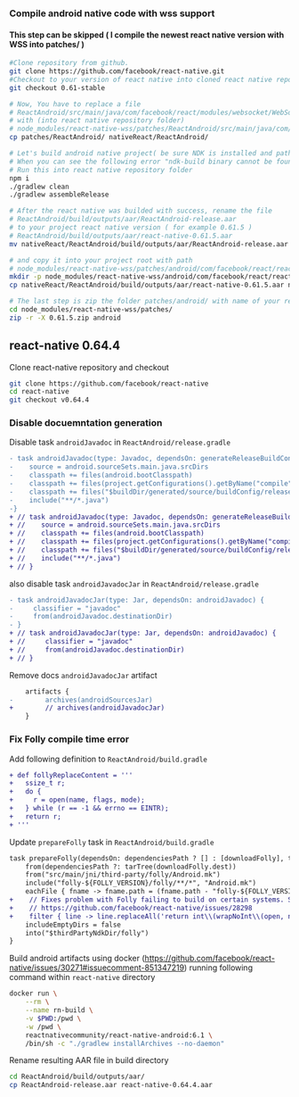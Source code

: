 ### Compile android native code with wss support
#### This step can be skipped ( I compile the newest react native version with WSS into patches/ )
```sh
#Clone repository from github.
git clone https://github.com/facebook/react-native.git
#Checkout to your version of react native into cloned react native repository folder.
git checkout 0.61-stable
```

```sh
# Now, You have to replace a file
# ReactAndroid/src/main/java/com/facebook/react/modules/websocket/WebSocketModule.java
# with (into react native repository folder)
# node_modules/react-native-wss/patches/ReactAndroid/src/main/java/com/facebook/react/modules/websocket/WebSocketModule.java
cp patches/ReactAndroid/ nativeReact/ReactAndroid/

# Let's build android native project( be sure NDK is installed and path is defined into bash_brofile )
# When you can see the following error "ndk-build binary cannot be found" you can just open the project in the Android Studio and set the NDK path in File > Project Structure > SDK Location
# Run this into react native repository folder
npm i
./gradlew clean
./gradlew assembleRelease

# After the react native was builded with success, rename the file
# ReactAndroid/build/outputs/aar/ReactAndroid-release.aar
# to your project react native version ( for example 0.61.5 )
# ReactAndroid/build/outputs/aar/react-native-0.61.5.aar
mv nativeReact/ReactAndroid/build/outputs/aar/ReactAndroid-release.aar nativeReact/ReactAndroid/build/outputs/aar/react-native-0.61.5.aar

# and copy it into your project root with path
# node_modules/react-native-wss/patches/android/com/facebook/react/react-native/0.61.5/react-native-0.61.5.aar
mkdir -p node_modules/react-native-wss/android/com/facebook/react/react-native/0.61.5/
cp nativeReact/ReactAndroid/build/outputs/aar/react-native-0.61.5.aar node_modules/react-native-wss/patches/android/com/facebook/react/react-native/0.61.5/

# The last step is zip the folder patches/android/ with name of your react native project version ( for example 0.61.5 )
cd node_modules/react-native-wss/patches/
zip -r -X 0.61.5.zip android
```

## react-native 0.64.4

Clone react-native repository and checkout 

```sh
git clone https://github.com/facebook/react-native
cd react-native
git checkout v0.64.4
```

### Disable docuemntation generation

Disable task `androidJavadoc` in `ReactAndroid/release.gradle`

```diff
- task androidJavadoc(type: Javadoc, dependsOn: generateReleaseBuildConfig) {
-    source = android.sourceSets.main.java.srcDirs
-    classpath += files(android.bootClasspath)
-    classpath += files(project.getConfigurations().getByName("compile").asList())
-    classpath += files("$buildDir/generated/source/buildConfig/release")
-    include("**/*.java")
-}
+ // task androidJavadoc(type: Javadoc, dependsOn: generateReleaseBuildConfig) {
+ //    source = android.sourceSets.main.java.srcDirs
+ //    classpath += files(android.bootClasspath)
+ //    classpath += files(project.getConfigurations().getByName("compile").asList())
+ //    classpath += files("$buildDir/generated/source/buildConfig/release")
+ //    include("**/*.java")
+ // }
```

also disable task `androidJavadocJar` in `ReactAndroid/release.gradle`

```diff
- task androidJavadocJar(type: Jar, dependsOn: androidJavadoc) {
-     classifier = "javadoc"
-     from(androidJavadoc.destinationDir)
- }
+ // task androidJavadocJar(type: Jar, dependsOn: androidJavadoc) {
+ //     classifier = "javadoc"
+ //     from(androidJavadoc.destinationDir)
+ // }
```

Remove docs `androidJavadocJar` artifact

```diff
    artifacts {
-        archives(androidSourcesJar)
+        // archives(androidJavadocJar)
    }
```

### Fix Folly compile time error

Add following definition to `ReactAndroid/build.gradle`

```diff
+ def follyReplaceContent = '''
+   ssize_t r;
+   do {
+     r = open(name, flags, mode);
+   } while (r == -1 && errno == EINTR);
+   return r;
+ '''
```

Update `prepareFolly` task in `ReactAndroid/build.gradle`

```diff
task prepareFolly(dependsOn: dependenciesPath ? [] : [downloadFolly], type: Copy) {
    from(dependenciesPath ?: tarTree(downloadFolly.dest))
    from("src/main/jni/third-party/folly/Android.mk")
    include("folly-${FOLLY_VERSION}/folly/**/*", "Android.mk")
    eachFile { fname -> fname.path = (fname.path - "folly-${FOLLY_VERSION}/") }
+    // Fixes problem with Folly failing to build on certain systems. See
+    // https://github.com/facebook/react-native/issues/28298
+    filter { line -> line.replaceAll('return int\\(wrapNoInt\\(open, name, flags, mode\\)\\);', follyReplaceContent) }
    includeEmptyDirs = false
    into("$thirdPartyNdkDir/folly")
}
```

Build android artifacts using docker (https://github.com/facebook/react-native/issues/30271#issuecomment-851347219) running following command within `react-native` directory

```sh
docker run \
    --rm \
    --name rn-build \
    -v $PWD:/pwd \
    -w /pwd \
    reactnativecommunity/react-native-android:6.1 \
    /bin/sh -c "./gradlew installArchives --no-daemon"
```

Rename resulting AAR file in build directory

```sh
cd ReactAndroid/build/outputs/aar/
cp ReactAndroid-release.aar react-native-0.64.4.aar
```
